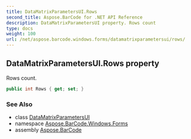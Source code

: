 ```yaml
---
title: DataMatrixParametersUI.Rows
second_title: Aspose.BarCode for .NET API Reference
description: DataMatrixParametersUI property. Rows count
type: docs
weight: 100
url: /net/aspose.barcode.windows.forms/datamatrixparametersui/rows/
---
```

## DataMatrixParametersUI.Rows property

Rows count.

```csharp
public int Rows { get; set; }
```

### See Also

* class [DataMatrixParametersUI](../)
* namespace [Aspose.BarCode.Windows.Forms](../../../aspose.barcode.windows.forms/)
* assembly [Aspose.BarCode](../../../)


